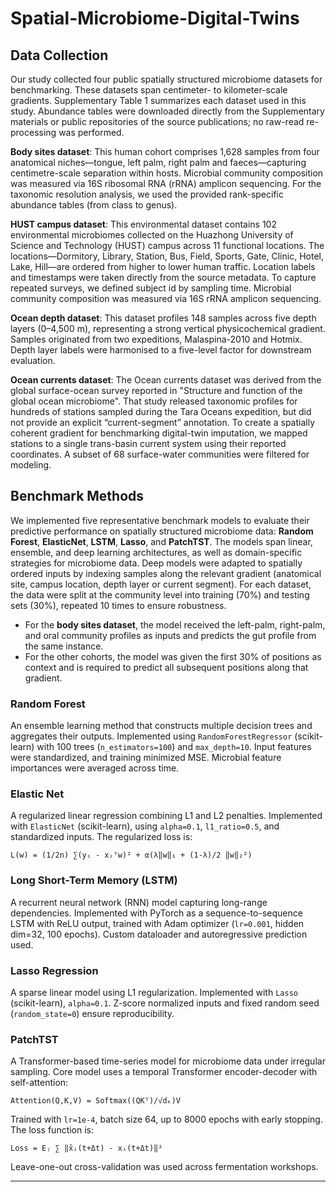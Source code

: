 # Spatial-Microbiome-Digital-Twins

## Data Collection

Our study collected four public spatially structured microbiome datasets for benchmarking. These datasets span centimeter- to kilometer-scale gradients. Supplementary Table 1 summarizes each dataset used in this study. Abundance tables were downloaded directly from the Supplementary materials or public repositories of the source publications; no raw-read re-processing was performed.

**Body sites dataset**: This human cohort comprises 1,628 samples from four anatomical niches—tongue, left palm, right palm and faeces—capturing centimetre-scale separation within hosts. Microbial community composition was measured via 16S ribosomal RNA (rRNA) amplicon sequencing. For the taxonomic resolution analysis, we used the provided rank-specific abundance tables (from class to genus).

**HUST campus dataset**: This environmental dataset contains 102 environmental microbiomes collected on the Huazhong University of Science and Technology (HUST) campus across 11 functional locations. The locations—Dormitory, Library, Station, Bus, Field, Sports, Gate, Clinic, Hotel, Lake, Hill—are ordered from higher to lower human traffic. Location labels and timestamps were taken directly from the source metadata. To capture repeated surveys, we defined subject id by sampling time. Microbial community composition was measured via 16S rRNA amplicon sequencing.

**Ocean depth dataset**: This dataset profiles 148 samples across five depth layers (0–4,500 m), representing a strong vertical physicochemical gradient. Samples originated from two expeditions, Malaspina-2010 and Hotmix. Depth layer labels were harmonised to a five-level factor for downstream evaluation.

**Ocean currents dataset**: The Ocean currents dataset was derived from the global surface-ocean survey reported in "Structure and function of the global ocean microbiome". That study released taxonomic profiles for hundreds of stations sampled during the Tara Oceans expedition, but did not provide an explicit “current-segment” annotation. To create a spatially coherent gradient for benchmarking digital-twin imputation, we mapped stations to a single trans-basin current system using their reported coordinates. A subset of 68 surface-water communities were filtered for modeling.

## Benchmark Methods

We implemented five representative benchmark models to evaluate their predictive performance on spatially structured microbiome data: **Random Forest**, **ElasticNet**, **LSTM**, **Lasso**, and **PatchTST**. The models span linear, ensemble, and deep learning architectures, as well as domain-specific strategies for microbiome data. Deep models were adapted to spatially ordered inputs by indexing samples along the relevant gradient (anatomical site, campus location, depth layer or current segment). For each dataset, the data were split at the community level into training (70%) and testing sets (30%), repeated 10 times to ensure robustness.

- For the **body sites dataset**, the model received the left-palm, right-palm, and oral community profiles as inputs and predicts the gut profile from the same instance.
- For the other cohorts, the model was given the first 30% of positions as context and is required to predict all subsequent positions along that gradient.

### Random Forest

An ensemble learning method that constructs multiple decision trees and aggregates their outputs. Implemented using `RandomForestRegressor` (scikit-learn) with 100 trees (`n_estimators=100`) and `max_depth=10`. Input features were standardized, and training minimized MSE. Microbial feature importances were averaged across time.

### Elastic Net

A regularized linear regression combining L1 and L2 penalties. Implemented with `ElasticNet` (scikit-learn), using `alpha=0.1`, `l1_ratio=0.5`, and standardized inputs. The regularized loss is:

```
L(w) = (1/2n) ∑(yᵢ - xᵢᵀw)² + α(λ‖w‖₁ + (1-λ)/2 ‖w‖₂²)
```

### Long Short-Term Memory (LSTM)

A recurrent neural network (RNN) model capturing long-range dependencies. Implemented with PyTorch as a sequence-to-sequence LSTM with ReLU output, trained with Adam optimizer (`lr=0.001`, hidden dim=32, 100 epochs). Custom dataloader and autoregressive prediction used.

### Lasso Regression

A sparse linear model using L1 regularization. Implemented with `Lasso` (scikit-learn), `alpha=0.1`. Z-score normalized inputs and fixed random seed (`random_state=0`) ensure reproducibility.

### PatchTST

A Transformer-based time-series model for microbiome data under irregular sampling. Core model uses a temporal Transformer encoder-decoder with self-attention:

```
Attention(Q,K,V) = Softmax((QKᵀ)/√dₖ)V
```

Trained with `lr=1e-4`, batch size 64, up to 8000 epochs with early stopping. The loss function is:

```
Loss = Eⱼ ∑ ‖x̂ᵢ(t+Δt) - xᵢ(t+Δt)‖²
```

Leave-one-out cross-validation was used across fermentation workshops.

---